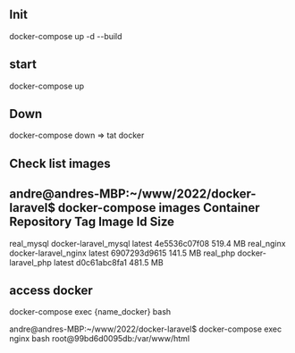 ## Init

docker-compose up -d --build

## start
docker-compose up


## Down

docker-compose down => tat docker


## Check list images
andre@andres-MBP:~/www/2022/docker-laravel$ docker-compose images
Container         Repository         Tag       Image Id       Size
--------------------------------------------------------------------
real_mysql   docker-laravel_mysql   latest   4e5536c07f08   519.4 MB
real_nginx   docker-laravel_nginx   latest   6907293d9615   141.5 MB
real_php     docker-laravel_php     latest   d0c61abc8fa1   481.5 MB




## access docker

docker-compose exec {name_docker} bash


andre@andres-MBP:~/www/2022/docker-laravel$ docker-compose exec nginx bash
root@99bd6d0095db:/var/www/html